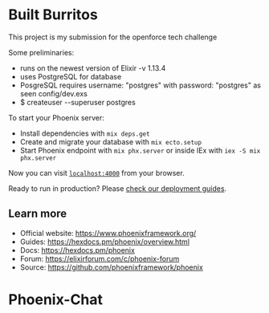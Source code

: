 # Built Burritos

This project is my submission for the openforce tech challenge

Some preliminaries:

  * runs on the newest version of Elixir -v 1.13.4
  * uses PostgreSQL for database
  * PosgreSQL requires username: "postgres" with password: "postgres" as seen config/dev.exs
  * $ createuser --superuser postgres

To start your Phoenix server:

  * Install dependencies with `mix deps.get`
  * Create and migrate your database with `mix ecto.setup`
  * Start Phoenix endpoint with `mix phx.server` or inside IEx with `iex -S mix phx.server`

Now you can visit [`localhost:4000`](http://localhost:4000) from your browser.

Ready to run in production? Please [check our deployment guides](https://hexdocs.pm/phoenix/deployment.html).

## Learn more

  * Official website: https://www.phoenixframework.org/
  * Guides: https://hexdocs.pm/phoenix/overview.html
  * Docs: https://hexdocs.pm/phoenix
  * Forum: https://elixirforum.com/c/phoenix-forum
  * Source: https://github.com/phoenixframework/phoenix
# Phoenix-Chat
